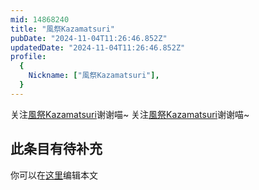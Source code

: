 ```yaml
---
mid: 14868240
title: "風祭Kazamatsuri"
pubDate: "2024-11-04T11:26:46.852Z"
updatedDate: "2024-11-04T11:26:46.852Z"
profile:
  {
    Nickname: ["風祭Kazamatsuri"],
  }
---
```


关注[風祭Kazamatsuri](https://space.bilibili.com/14868240)谢谢喵~ 关注[風祭Kazamatsuri](https://space.bilibili.com/14868240)谢谢喵~

## 此条目有待补充
你可以在[这里](https://github.com/Yuhanawa/VTuber.ICU-Content/edit/master/v/風祭Kazamatsuri/index.md)编辑本文

